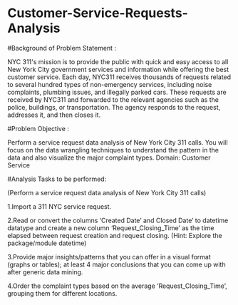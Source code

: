 # Customer-Service-Requests-Analysis
#Background of Problem Statement :

NYC 311's mission is to provide the public with quick and easy access to all New York City government services and information while offering the best customer service. Each day, NYC311 receives thousands of requests related to several hundred types of non-emergency services, including noise complaints, plumbing issues, and illegally parked cars. These requests are received by NYC311 and forwarded to the relevant agencies such as the police, buildings, or transportation. The agency responds to the request, addresses it, and then closes it.

#Problem Objective :

Perform a service request data analysis of New York City 311 calls. You will focus on the data wrangling techniques to understand the pattern in the data and also visualize the major complaint types.
Domain: Customer Service

#Analysis Tasks to be performed:

(Perform a service request data analysis of New York City 311 calls) 

1.Import a 311 NYC service request.

2.Read or convert the columns ‘Created Date’ and Closed Date’ to datetime datatype and create a new column ‘Request_Closing_Time’ as the time elapsed between request creation and request closing. (Hint: Explore the package/module datetime)

3.Provide major insights/patterns that you can offer in a visual format (graphs or tables); at least 4 major conclusions that you can come up with after generic data mining.

4.Order the complaint types based on the average ‘Request_Closing_Time’, grouping them for different locations.
